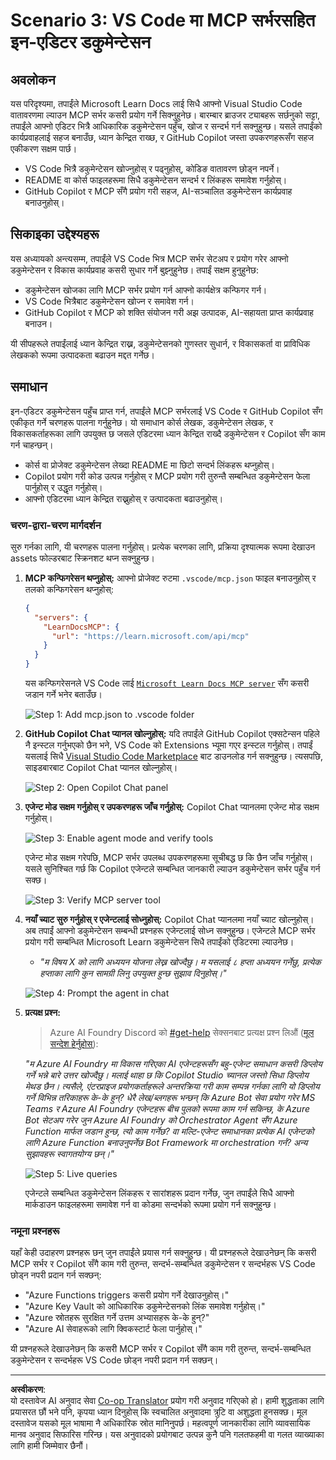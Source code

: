 <!--
CO_OP_TRANSLATOR_METADATA:
{
  "original_hash": "db532b1ec386c9ce38c791653dc3c881",
  "translation_date": "2025-07-14T06:49:45+00:00",
  "source_file": "09-CaseStudy/docs-mcp/solution/scenario3/README.md",
  "language_code": "ne"
}
-->
# Scenario 3: VS Code मा MCP सर्भरसहित इन-एडिटर डकुमेन्टेसन

## अवलोकन

यस परिदृश्यमा, तपाईंले Microsoft Learn Docs लाई सिधै आफ्नो Visual Studio Code वातावरणमा ल्याउन MCP सर्भर कसरी प्रयोग गर्ने सिक्नुहुनेछ। बारम्बार ब्राउजर ट्याबहरू सर्छनुको सट्टा, तपाईंले आफ्नो एडिटर भित्रै आधिकारिक डकुमेन्टेसन पहुँच, खोज र सन्दर्भ गर्न सक्नुहुन्छ। यसले तपाईंको कार्यप्रवाहलाई सहज बनाउँछ, ध्यान केन्द्रित राख्छ, र GitHub Copilot जस्ता उपकरणहरूसँग सहज एकीकरण सक्षम पार्छ।

- VS Code भित्रै डकुमेन्टेसन खोज्नुहोस् र पढ्नुहोस्, कोडिङ वातावरण छोड्न नपर्ने।
- README वा कोर्स फाइलहरूमा सिधै डकुमेन्टेसन सन्दर्भ र लिंकहरू समावेश गर्नुहोस्।
- GitHub Copilot र MCP सँगै प्रयोग गरी सहज, AI-सञ्चालित डकुमेन्टेसन कार्यप्रवाह बनाउनुहोस्।

## सिकाइका उद्देश्यहरू

यस अध्यायको अन्त्यसम्म, तपाईंले VS Code भित्र MCP सर्भर सेटअप र प्रयोग गरेर आफ्नो डकुमेन्टेसन र विकास कार्यप्रवाह कसरी सुधार गर्ने बुझ्नुहुनेछ। तपाईं सक्षम हुनुहुनेछ:

- डकुमेन्टेसन खोजका लागि MCP सर्भर प्रयोग गर्न आफ्नो कार्यक्षेत्र कन्फिगर गर्न।
- VS Code भित्रैबाट डकुमेन्टेसन खोज्न र समावेश गर्न।
- GitHub Copilot र MCP को शक्ति संयोजन गरी अझ उत्पादक, AI-सहायता प्राप्त कार्यप्रवाह बनाउन।

यी सीपहरूले तपाईंलाई ध्यान केन्द्रित राख्न, डकुमेन्टेसनको गुणस्तर सुधार्न, र विकासकर्ता वा प्राविधिक लेखकको रूपमा उत्पादकता बढाउन मद्दत गर्नेछ।

## समाधान

इन-एडिटर डकुमेन्टेसन पहुँच प्राप्त गर्न, तपाईंले MCP सर्भरलाई VS Code र GitHub Copilot सँग एकीकृत गर्ने चरणहरू पालना गर्नुहुनेछ। यो समाधान कोर्स लेखक, डकुमेन्टेसन लेखक, र विकासकर्ताहरूका लागि उपयुक्त छ जसले एडिटरमा ध्यान केन्द्रित राख्दै डकुमेन्टेसन र Copilot सँग काम गर्न चाहन्छन्।

- कोर्स वा प्रोजेक्ट डकुमेन्टेसन लेख्दा README मा छिटो सन्दर्भ लिंकहरू थप्नुहोस्।
- Copilot प्रयोग गरी कोड उत्पन्न गर्नुहोस् र MCP प्रयोग गरी तुरुन्तै सम्बन्धित डकुमेन्टेसन फेला पार्नुहोस् र उद्धृत गर्नुहोस्।
- आफ्नो एडिटरमा ध्यान केन्द्रित राख्नुहोस् र उत्पादकता बढाउनुहोस्।

### चरण-द्वारा-चरण मार्गदर्शन

सुरु गर्नका लागि, यी चरणहरू पालना गर्नुहोस्। प्रत्येक चरणका लागि, प्रक्रिया दृश्यात्मक रूपमा देखाउन assets फोल्डरबाट स्क्रिनशट थप्न सक्नुहुन्छ।

1. **MCP कन्फिगरेसन थप्नुहोस्:**
   आफ्नो प्रोजेक्ट रुटमा `.vscode/mcp.json` फाइल बनाउनुहोस् र तलको कन्फिगरेसन थप्नुहोस्:
   ```json
   {
     "servers": {
       "LearnDocsMCP": {
         "url": "https://learn.microsoft.com/api/mcp"
       }
     }
   }
   ```
   यस कन्फिगरेसनले VS Code लाई [`Microsoft Learn Docs MCP server`](https://github.com/MicrosoftDocs/mcp) सँग कसरी जडान गर्ने भनेर बताउँछ।
   
   ![Step 1: Add mcp.json to .vscode folder](../../../../../../translated_images/step1-mcp-json.c06a007fccc3edfaf0598a31903c9ec71476d9fd3ae6c1b2b4321fd38688ca4b.ne.png)
    
2. **GitHub Copilot Chat प्यानल खोल्नुहोस्:**
   यदि तपाईंले GitHub Copilot एक्सटेन्सन पहिले नै इन्स्टल गर्नुभएको छैन भने, VS Code को Extensions भ्यूमा गएर इन्स्टल गर्नुहोस्। तपाईं यसलाई सिधै [Visual Studio Code Marketplace](https://marketplace.visualstudio.com/items?itemName=GitHub.copilot-chat) बाट डाउनलोड गर्न सक्नुहुन्छ। त्यसपछि, साइडबारबाट Copilot Chat प्यानल खोल्नुहोस्।

   ![Step 2: Open Copilot Chat panel](../../../../../../translated_images/step2-copilot-panel.f1cc86e9b9b8cd1a85e4df4923de8bafee4830541ab255e3c90c09777fed97db.ne.png)

3. **एजेन्ट मोड सक्षम गर्नुहोस् र उपकरणहरू जाँच गर्नुहोस्:**
   Copilot Chat प्यानलमा एजेन्ट मोड सक्षम गर्नुहोस्।

   ![Step 3: Enable agent mode and verify tools](../../../../../../translated_images/step3-agent-mode.cdc32520fd7dd1d149c3f5226763c1d85a06d3c041d4cc983447625bdbeff4d4.ne.png)

   एजेन्ट मोड सक्षम गरेपछि, MCP सर्भर उपलब्ध उपकरणहरूमा सूचीबद्ध छ कि छैन जाँच गर्नुहोस्। यसले सुनिश्चित गर्छ कि Copilot एजेन्टले सम्बन्धित जानकारी ल्याउन डकुमेन्टेसन सर्भर पहुँच गर्न सक्छ।
   
   ![Step 3: Verify MCP server tool](../../../../../../translated_images/step3-verify-mcp-tool.76096a6329cbfecd42888780f322370a0d8c8fa003ed3eeb7ccd23f0fc50c1ad.ne.png)

4. **नयाँ च्याट सुरु गर्नुहोस् र एजेन्टलाई सोध्नुहोस्:**
   Copilot Chat प्यानलमा नयाँ च्याट खोल्नुहोस्। अब तपाईं आफ्नो डकुमेन्टेसन सम्बन्धी प्रश्नहरू एजेन्टलाई सोध्न सक्नुहुन्छ। एजेन्टले MCP सर्भर प्रयोग गरी सम्बन्धित Microsoft Learn डकुमेन्टेसन सिधै तपाईंको एडिटरमा ल्याउनेछ।

   - *"म विषय X को लागि अध्ययन योजना लेख्न खोज्दैछु। म यसलाई ८ हप्ता अध्ययन गर्नेछु, प्रत्येक हप्ताका लागि कुन सामग्री लिनु उपयुक्त हुन्छ सुझाव दिनुहोस्।"*

   ![Step 4: Prompt the agent in chat](../../../../../../translated_images/step4-prompt-chat.12187bb001605efc5077992b621f0fcd1df12023c5dce0464f8eb8f3d595218f.ne.png)

5. **प्रत्यक्ष प्रश्न:**

   > Azure AI Foundry Discord को [#get-help](https://discord.gg/D6cRhjHWSC) सेक्सनबाट प्रत्यक्ष प्रश्न लिऔं ([मूल सन्देश हेर्नुहोस्](https://discord.com/channels/1113626258182504448/1385498306720829572)):
   
   *"म Azure AI Foundry मा विकास गरिएका AI एजेन्टहरूसँग बहु-एजेन्ट समाधान कसरी डिप्लोय गर्ने भन्ने बारे उत्तर खोज्दैछु। मलाई थाहा छ कि Copilot Studio च्यानल जस्तो सिधा डिप्लोय मेथड छैन। त्यसैले, एंटरप्राइज प्रयोगकर्ताहरूले अन्तरक्रिया गरी काम सम्पन्न गर्नका लागि यो डिप्लोय गर्ने विभिन्न तरिकाहरू के-के हुन्?
धेरै लेख/ब्लगहरू भन्छन् कि Azure Bot सेवा प्रयोग गरेर MS Teams र Azure AI Foundry एजेन्टहरू बीच पुलको रूपमा काम गर्न सकिन्छ, के Azure Bot सेटअप गरेर जुन Azure AI Foundry को Orchestrator Agent सँग Azure Function मार्फत जडान हुन्छ, त्यो काम गर्नेछ? वा मल्टि-एजेन्ट समाधानका प्रत्येक AI एजेन्टको लागि Azure Function बनाउनुपर्नेछ Bot Framework मा orchestration गर्न? अन्य सुझावहरू स्वागतयोग्य छन्।"*

   ![Step 5: Live queries](../../../../../../translated_images/step5-live-queries.49db3e4a50bea27327e3cb18c24d263b7d134930d78e7392f9515a1c00264a7f.ne.png)

   एजेन्टले सम्बन्धित डकुमेन्टेसन लिंकहरू र सारांशहरू प्रदान गर्नेछ, जुन तपाईंले सिधै आफ्नो मार्कडाउन फाइलहरूमा समावेश गर्न वा कोडमा सन्दर्भको रूपमा प्रयोग गर्न सक्नुहुन्छ।

### नमूना प्रश्नहरू

यहाँ केही उदाहरण प्रश्नहरू छन् जुन तपाईंले प्रयास गर्न सक्नुहुन्छ। यी प्रश्नहरूले देखाउनेछन् कि कसरी MCP सर्भर र Copilot सँगै काम गरी तुरुन्त, सन्दर्भ-सम्बन्धित डकुमेन्टेसन र सन्दर्भहरू VS Code छोड्न नपरी प्रदान गर्न सक्छन्:

- "Azure Functions triggers कसरी प्रयोग गर्ने देखाउनुहोस्।"
- "Azure Key Vault को आधिकारिक डकुमेन्टेसनको लिंक समावेश गर्नुहोस्।"
- "Azure स्रोतहरू सुरक्षित गर्ने उत्तम अभ्यासहरू के-के हुन्?"
- "Azure AI सेवाहरूको लागि क्विकस्टार्ट फेला पार्नुहोस्।"

यी प्रश्नहरूले देखाउनेछन् कि कसरी MCP सर्भर र Copilot सँगै काम गरी तुरुन्त, सन्दर्भ-सम्बन्धित डकुमेन्टेसन र सन्दर्भहरू VS Code छोड्न नपरी प्रदान गर्न सक्छन्।

---

**अस्वीकरण**:  
यो दस्तावेज AI अनुवाद सेवा [Co-op Translator](https://github.com/Azure/co-op-translator) प्रयोग गरी अनुवाद गरिएको हो। हामी शुद्धताका लागि प्रयासरत छौं भने पनि, कृपया ध्यान दिनुहोस् कि स्वचालित अनुवादमा त्रुटि वा अशुद्धता हुनसक्छ। मूल दस्तावेज यसको मूल भाषामा नै अधिकारिक स्रोत मानिनुपर्छ। महत्वपूर्ण जानकारीका लागि व्यावसायिक मानव अनुवाद सिफारिस गरिन्छ। यस अनुवादको प्रयोगबाट उत्पन्न कुनै पनि गलतफहमी वा गलत व्याख्याका लागि हामी जिम्मेवार छैनौं।
